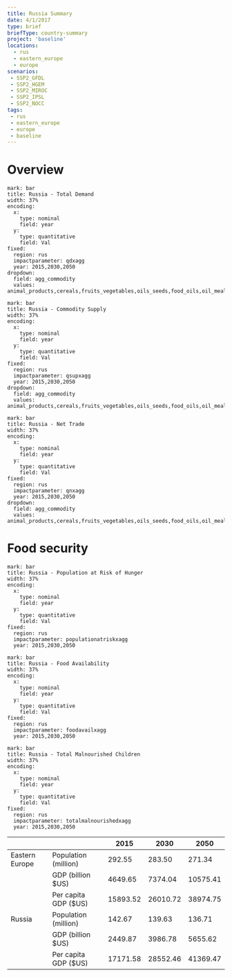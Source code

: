 ```yaml
---
title: Russia Summary
date: 4/1/2017
type: brief
briefType: country-summary
project: 'baseline'
locations:
  - rus
  - eastern_europe
  - europe
scenarios:
 - SSP2_GFDL
 - SSP2_HGEM
 - SSP2_MIROC
 - SSP2_IPSL
 - SSP2_NOCC
tags:
 - rus
 - eastern_europe
 - europe
 - baseline
---
```

# Overview 

```chart
mark: bar
title: Russia - Total Demand
width: 37%
encoding:
  x:
    type: nominal
    field: year
  y:
    type: quantitative
    field: Val
fixed:
  region: rus
  impactparameter: qdxagg
  year: 2015,2030,2050
dropdown:
  field: agg_commodity
  values: animal_products,cereals,fruits_vegetables,oils_seeds,food_oils,oil_meals,other,pulses,roots_tubers,sugar
```

```chart
mark: bar
title: Russia - Commodity Supply
width: 37%
encoding:
  x:
    type: nominal
    field: year
  y:
    type: quantitative
    field: Val
fixed:
  region: rus
  impactparameter: qsupxagg
  year: 2015,2030,2050
dropdown:
  field: agg_commodity
  values: animal_products,cereals,fruits_vegetables,oils_seeds,food_oils,oil_meals,other,pulses,roots_tubers,sugar
```

```chart
mark: bar
title: Russia - Net Trade
width: 37%
encoding:
  x:
    type: nominal
    field: year
  y:
    type: quantitative
    field: Val
fixed:
  region: rus
  impactparameter: qnxagg
  year: 2015,2030,2050
dropdown:
  field: agg_commodity
  values: animal_products,cereals,fruits_vegetables,oils_seeds,food_oils,oil_meals,other,pulses,roots_tubers,sugar
```

# Food security

```chart
mark: bar
title: Russia - Population at Risk of Hunger
width: 37%
encoding:
  x:
    type: nominal
    field: year
  y:
    type: quantitative
    field: Val
fixed:
  region: rus
  impactparameter: populationatriskxagg
  year: 2015,2030,2050
```

```chart
mark: bar
title: Russia - Food Availability
width: 37%
encoding:
  x:
    type: nominal
    field: year
  y:
    type: quantitative
    field: Val
fixed:
  region: rus
  impactparameter: foodavailxagg
  year: 2015,2030,2050
```

```chart
mark: bar
title: Russia - Total Malnourished Children
width: 37%
encoding:
  x:
    type: nominal
    field: year
  y:
    type: quantitative
    field: Val
fixed:
  region: rus
  impactparameter: totalmalnourishedxagg
  year: 2015,2030,2050
```

|   |   | 2015 | 2030 | 2050 |
|---|---|---|---|---|
| Eastern Europe | Population (million) | 292.55 | 283.50 | 271.34 |
|  | GDP (billion $US) | 4649.65 | 7374.04 | 10575.41 |
|  | Per capita GDP ($US) | 15893.52 | 26010.72 | 38974.75 |
| Russia | Population (million) | 142.67 | 139.63 | 136.71 |
|  | GDP (billion $US) | 2449.87 | 3986.78 | 5655.62 |
|  | Per capita GDP ($US) | 17171.58| 28552.46| 41369.47|